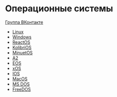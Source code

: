 # Операционные системы
[Группа ВКонтакте](https://vk.com/allosdev)
- [Linux]()
- [Windows]()
- [ReactOS]()
- [KolibriOS]()
- [MinuetOS]()
- [A2]()
- [EOS]()
- [xOS]()
- [IOS]()
- [MacOS]()
- [MS DOS]()
- [FreeDOS]()
